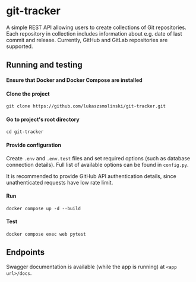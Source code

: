 # git-tracker

A simple REST API allowing users to create collections of Git repositories. Each repository in collection includes information about e.g. date of last commit and release. Currently, GitHub and GitLab repositories are supported.

## Running and testing

#### Ensure that Docker and Docker Compose are installed

#### Clone the project
    git clone https://github.com/lukaszsmolinski/git-tracker.git
    
#### Go to project's root directory
    cd git-tracker
  
#### Provide configuration
Create `.env` and `.env.test` files and set required options (such as database connection details). 
Full list of available options can be found in `config.py`. 

It is recommended to provide GitHub API authentication details, since unathenticated requests have low rate limit.

#### Run
    docker compose up -d --build
  
#### Test
    docker compose exec web pytest
    
## Endpoints
Swagger documentation is available (while the app is running) at `<app url>/docs`.
